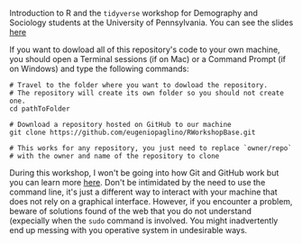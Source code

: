 Introduction to R and the `tidyverse` workshop for Demography and Sociology students at the University of Pennsylvania. You can see the slides [here](https://htmlpreview.github.io/?https://github.com/eugeniopaglino/RWorkshopBase/blob/main/RWorkshopBase.html)

If you want to dowload all of this repository's code to your own machine, you should open a Terminal sessions (if on Mac) or a Command Prompt (if on Windows) and type the following commands:

```
# Travel to the folder where you want to dowload the repository. 
# The repository will create its own folder so you should not create one.
cd pathToFolder

# Download a repository hosted on GitHub to our machine
git clone https://github.com/eugeniopaglino/RWorkshopBase.git

# This works for any repository, you just need to replace `owner/repo` 
# with the owner and name of the repository to clone
```

During this workshop, I won't be going into how Git and GitHub work but you can learn more [here](https://docs.github.com/en/get-started/using-git/about-git). Don't be intimidated by the need to use the command line, it's just a different way to interact with your machine that does not rely on a graphical interface. However, if you encounter a problem, beware of solutions found of the web that you do not understand (expecially when the `sudo` command is involved. You might inadvertently end up messing with you operative system in undesirable ways.
